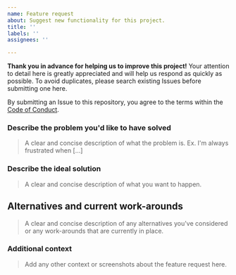 ```yaml
---
name: Feature request
about: Suggest new functionality for this project.
title: ''
labels: ''
assignees: ''

---
```

**Thank you in advance for helping us to improve this project!** Your attention to detail here is greatly appreciated and will help us respond as quickly as possible. To avoid duplicates, please search existing Issues before submitting one here.

By submitting an Issue to this repository, you agree to the terms within the [Code of Conduct](https://github.com/natgeosociety/marapp-services/blob/master/CODE-OF-CONDUCT.md).

### Describe the problem you'd like to have solved

> A clear and concise description of what the problem is. Ex. I'm always frustrated when [...]

### Describe the ideal solution

> A clear and concise description of what you want to happen.

## Alternatives and current work-arounds

> A clear and concise description of any alternatives you've considered or any work-arounds that are currently in place.

### Additional context

> Add any other context or screenshots about the feature request here.